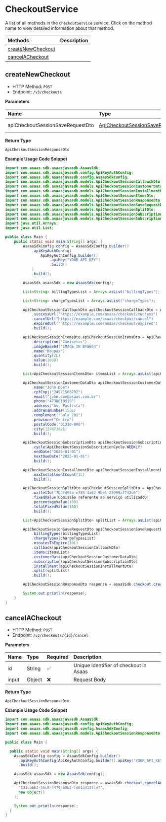 # CheckoutService

A list of all methods in the `CheckoutService` service. Click on the method name to view detailed information about that method.

| Methods                                 | Description |
| :-------------------------------------- | :---------- |
| [createNewCheckout](#createnewcheckout) |             |
| [cancelACheckout](#cancelacheckout)     |             |

## createNewCheckout

- HTTP Method: `POST`
- Endpoint: `/v3/checkouts`

**Parameters**

| Name                             | Type                                                                              | Required | Description  |
| :------------------------------- | :-------------------------------------------------------------------------------- | :------- | :----------- |
| apiCheckoutSessionSaveRequestDto | [ApiCheckoutSessionSaveRequestDto](../models/ApiCheckoutSessionSaveRequestDto.md) | ❌       | Request Body |

**Return Type**

`ApiCheckoutSessionResponseDto`

**Example Usage Code Snippet**

```java
import com.asaas.sdk.asaasjavasdk.AsaasSdk;
import com.asaas.sdk.asaasjavasdk.config.ApiKeyAuthConfig;
import com.asaas.sdk.asaasjavasdk.config.AsaasSdkConfig;
import com.asaas.sdk.asaasjavasdk.models.ApiCheckoutSessionCallbackDto;
import com.asaas.sdk.asaasjavasdk.models.ApiCheckoutSessionCustomerDataDto;
import com.asaas.sdk.asaasjavasdk.models.ApiCheckoutSessionInstallmentDto;
import com.asaas.sdk.asaasjavasdk.models.ApiCheckoutSessionItemsDto;
import com.asaas.sdk.asaasjavasdk.models.ApiCheckoutSessionResponseDto;
import com.asaas.sdk.asaasjavasdk.models.ApiCheckoutSessionSaveRequestDto;
import com.asaas.sdk.asaasjavasdk.models.ApiCheckoutSessionSplitDto;
import com.asaas.sdk.asaasjavasdk.models.ApiCheckoutSessionSubscriptionCycle;
import com.asaas.sdk.asaasjavasdk.models.ApiCheckoutSessionSubscriptionDto;
import java.util.Arrays;
import java.util.List;

public class Main {
    public static void main(String[] args) {
		AsaasSdkConfig config = AsaasSdkConfig.builder()
			.apiKeyAuthConfig(
				ApiKeyAuthConfig.builder()
					.apiKey("YOUR_API_KEY")
					.build()
			)
			.build();

		AsaasSdk asaasSdk = new AsaasSdk(config);

		List<String> billingTypesList = Arrays.asList("billingTypes");

		List<String> chargeTypesList = Arrays.asList("chargeTypes");

		ApiCheckoutSessionCallbackDto apiCheckoutSessionCallbackDto = ApiCheckoutSessionCallbackDto.builder()
			.successUrl("https://example.com/asaas/checkout/success")
			.cancelUrl("https://example.com/asaas/checkout/cancel")
			.expiredUrl("https://example.com/asaas/checkout/expired")
			.build();

		ApiCheckoutSessionItemsDto apiCheckoutSessionItemsDto = ApiCheckoutSessionItemsDto.builder()
			.description("Camisetas")
			.imageBase64("IMAGE IN BASE64")
			.name("Roupas")
			.quantity(2L)
			.value(100D)
			.build();

		List<ApiCheckoutSessionItemsDto> itemsList = Arrays.asList(apiCheckoutSessionItemsDto);

		ApiCheckoutSessionCustomerDataDto apiCheckoutSessionCustomerDataDto = ApiCheckoutSessionCustomerDataDto.builder()
			.name("John Doe")
			.cpfCnpj("24971563792")
			.email("john.doe@asaas.com.br")
			.phone("4738010919")
			.address("Av. Paulista")
			.addressNumber(150L)
			.complement("Sala 201")
			.province("Centro")
			.postalCode("01310-000")
			.city(12987382L)
			.build();

		ApiCheckoutSessionSubscriptionDto apiCheckoutSessionSubscriptionDto = ApiCheckoutSessionSubscriptionDto.builder()
			.cycle(ApiCheckoutSessionSubscriptionCycle.WEEKLY)
			.endDate("2025-01-01")
			.nextDueDate("2025-01-01")
			.build();

		ApiCheckoutSessionInstallmentDto apiCheckoutSessionInstallmentDto = ApiCheckoutSessionInstallmentDto.builder()
			.maxInstallmentCount(1L)
			.build();

		ApiCheckoutSessionSplitDto apiCheckoutSessionSplitDto = ApiCheckoutSessionSplitDto.builder()
			.walletId("7bafd95a-e783-4a62-9be1-23999af742c6")
			.fixedValue(Comissão referente ao serviço utilizadoD)
			.percentageValue(10D)
			.totalFixedValue(15D)
			.build();

		List<ApiCheckoutSessionSplitDto> splitList = Arrays.asList(apiCheckoutSessionSplitDto);

		ApiCheckoutSessionSaveRequestDto apiCheckoutSessionSaveRequestDto = ApiCheckoutSessionSaveRequestDto.builder()
			.billingTypes(billingTypesList)
			.chargeTypes(chargeTypesList)
			.minutesToExpire(10L)
			.callback(apiCheckoutSessionCallbackDto)
			.items(itemsList)
			.customerData(apiCheckoutSessionCustomerDataDto)
			.subscription(apiCheckoutSessionSubscriptionDto)
			.installment(apiCheckoutSessionInstallmentDto)
			.split(splitList)
			.build();

		ApiCheckoutSessionResponseDto response = asaasSdk.checkout.createNewCheckout(apiCheckoutSessionSaveRequestDto);

		System.out.println(response);
    }
}
```

## cancelACheckout

- HTTP Method: `POST`
- Endpoint: `/v3/checkouts/{id}/cancel`

**Parameters**

| Name  | Type   | Required | Description                            |
| :---- | :----- | :------- | :------------------------------------- |
| id    | String | ✅       | Unique identifier of checkout in Asaas |
| input | Object | ❌       | Request Body                           |

**Return Type**

`ApiCheckoutSessionResponseDto`

**Example Usage Code Snippet**

```java
import com.asaas.sdk.asaasjavasdk.AsaasSdk;
import com.asaas.sdk.asaasjavasdk.config.ApiKeyAuthConfig;
import com.asaas.sdk.asaasjavasdk.config.AsaasSdkConfig;
import com.asaas.sdk.asaasjavasdk.models.ApiCheckoutSessionResponseDto;

public class Main {

  public static void main(String[] args) {
    AsaasSdkConfig config = AsaasSdkConfig.builder()
      .apiKeyAuthConfig(ApiKeyAuthConfig.builder().apiKey("YOUR_API_KEY").build())
      .build();

    AsaasSdk asaasSdk = new AsaasSdk(config);

    ApiCheckoutSessionResponseDto response = asaasSdk.checkout.cancelACheckout(
      "131ca662-56c8-4479-b5b3-fd61a413fce7",
      new Object()
    );

    System.out.println(response);
  }
}

```

<!-- This file was generated by liblab | https://liblab.com/ -->
